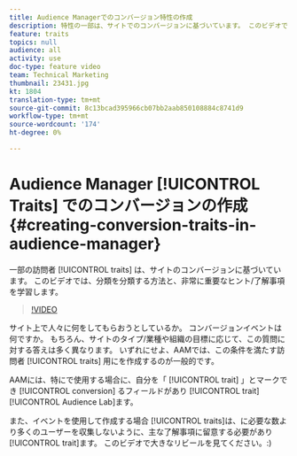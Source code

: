 ```yaml
---
title: Audience Managerでのコンバージョン特性の作成
description: 特性の一部は、サイトでのコンバージョンに基づいています。 このビデオでは、分類を分類する方法と、非常に重要なヒント/了解事項を学習します。
feature: traits
topics: null
audience: all
activity: use
doc-type: feature video
team: Technical Marketing
thumbnail: 23431.jpg
kt: 1804
translation-type: tm+mt
source-git-commit: 8c13bcad395966cb07bb2aab850108884c8741d9
workflow-type: tm+mt
source-wordcount: '174'
ht-degree: 0%

---
```



# Audience Manager [!UICONTROL Traits] でのコンバージョンの作成 {#creating-conversion-traits-in-audience-manager}

一部の訪問者 [!UICONTROL traits] は、サイトのコンバージョンに基づいています。 このビデオでは、分類を分類する方法と、非常に重要なヒント/了解事項を学習します。

>[!VIDEO](https://video.tv.adobe.com/v/23431/?quality=12)

サイト上で人々に何をしてもらおうとしているか。 コンバージョンイベントは何ですか。 もちろん、サイトのタイプ/業種や組織の目標に応じて、この質問に対する答えは多く異なります。 いずれにせよ、AAMでは、この条件を満たす訪問者 [!UICONTROL traits] 用にを作成するのが一般的です。

AAMには、特にで使用する場合に、自分を「 [!UICONTROL trait] 」とマークでき [!UICONTROL conversion] るフィールドがあり [!UICONTROL trait][!UICONTROL Audience Lab]ます。

また、イベントを使用して作成する場合 [!UICONTROL traits]は、に必要な数より多くのユーザーを収集しないように、主な了解事項に留意する必要があり [!UICONTROL trait]ます。 このビデオで大きなリビールを見てください。:)
